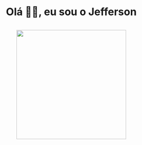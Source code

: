 <h1 align="center"> Olá 👋🏻, eu sou o Jefferson</br> 
</h1>
<!-- <p align="center"> ⚡</p> -->
<p align="center">
  <a href="#" target="_blank"><img alt="" src="https://img.shields.io/badge/Portfolio-000?logo=vercel&logoColor=yellow&style=for-the-badge" style="vertical-align:center" /></a>
</p>

<p align="center">
  <a href="https://skillicons.dev">
    <img width='300' src="https://skillicons.dev/icons?i=python,django,flask,fastapi,sql,aws,js" />
  </a>
</p>







